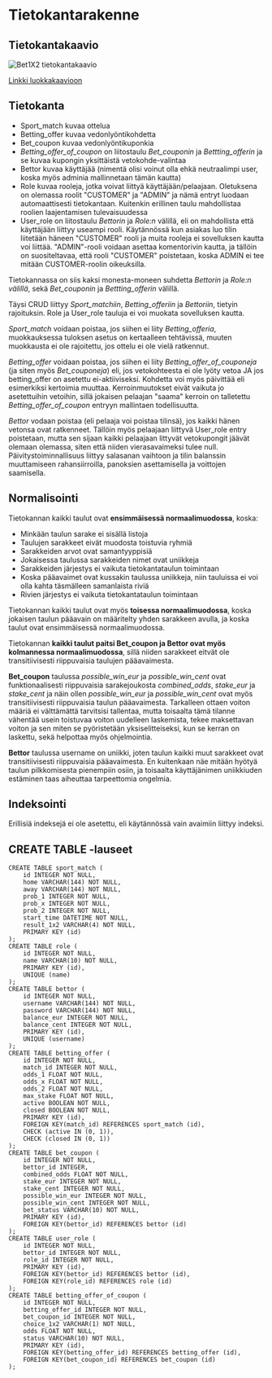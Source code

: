 # Tietokantarakenne

## Tietokantakaavio

![Bet1X2 tietokantakaavio](https://github.com/Jsos17/Vedonlyonti1X2/blob/master/documentation/Bet1X2_tietokantakaavio.jpg)

[Linkki luokkakaavioon](https://github.com/Jsos17/Vedonlyonti1X2/blob/master/documentation/Bet1X2_luokkakaavio.jpg)

## Tietokanta

* Sport_match kuvaa ottelua
* Betting_offer kuvaa vedonlyöntikohdetta
* Bet_coupon kuvaa vedonlyöntikuponkia
* *Betting_offer_of_coupon* on liitostaulu *Bet_couponin* ja *Bettting_offerin* ja se kuvaa kupongin yksittäistä vetokohde-valintaa
* Bettor kuvaa käyttäjää (nimentä olisi voinut olla ehkä neutraalimpi user, koska myös adminia mallinnetaan tämän kautta)
* Role kuvaa rooleja, jotka voivat liittyä käyttäjään/pelaajaan. Oletuksena on olemassa roolit "CUSTOMER" ja "ADMIN" ja nämä entryt luodaan automaattisesti tietokantaan. Kuitenkin erillinen taulu mahdollistaa roolien laajentamisen tulevaisuudessa
* User_role on liitostaulu *Bettorin* ja *Role:n* välillä, eli on mahdollista että käyttäjään liittyy useampi rooli. Käytännössä kun asiakas luo tilin liitetään häneen "CUSTOMER" rooli ja muita rooleja ei sovelluksen kautta voi liittää. "ADMIN"-rooli voidaan asettaa komentorivin kautta, ja tällöin on suositeltavaa, että rooli "CUSTOMER" poistetaan, koska ADMIN ei tee mitään CUSTOMER-roolin oikeuksilla.

Tietokannassa on siis kaksi monesta-moneen suhdetta *Bettorin* ja *Role:n välillä*, sekä *Bet_couponin* ja *Bettting_offerin* välillä.

Täysi CRUD liittyy *Sport_matchiin*, *Betting_offeriin* ja *Bettoriin*, tietyin rajoituksin. Role ja User_role tauluja ei voi muokata sovelluksen kautta. 

*Sport_match* voidaan poistaa, jos siihen ei liity *Betting_offeria*, muokkauksessa tuloksen asetus on kertaalleen tehtävissä, muuten muokkausta ei ole rajoitettu, jos ottelu ei ole vielä ratkennut. 

*Betting_offer* voidaan poistaa, jos siihen ei liity *Betting_offer_of_couponeja* (ja siten myös *Bet_couponeja*) eli, jos vetokohteesta ei ole lyöty vetoa JA jos betting_offer on asetettu ei-aktiiviseksi. Kohdetta voi myös päivittää eli esimerkiksi kertoimia muuttaa. Kerroinmuutokset eivät vaikuta jo asetettuihin vetoihin, sillä jokaisen pelaajan "saama" kerroin on talletettu *Betting_offer_of_coupon* entryyn mallintaen todellisuutta.

*Bettor* vodaan poistaa (eli pelaaja voi poistaa tilinsä), jos kaikki hänen vetonsa ovat ratkenneet. Tällöin myös pelaajaan liittyvä User_role entry poistetaan, mutta sen sijaan kaikki pelaajaan littyvät vetokupongit jäävät olemaan olemassa, siten että niiden vierasavaimeksi tulee null. Päivitystoiminnallisuus liittyy salasanan vaihtoon ja tilin balanssin muuttamiseen rahansiirroilla, panoksien asettamisella ja voittojen saamisella.

## Normalisointi

Tietokannan kaikki taulut ovat **ensimmäisessä normaalimuodossa**, koska:

* Minkään taulun sarake ei sisällä listoja
* Taulujen sarakkeet eivät muodosta toistuvia ryhmiä
* Sarakkeiden arvot ovat samantyyppisiä
* Jokaisessa taulussa sarakkeiden nimet ovat uniikkeja
* Sarakkeiden järjestys ei vaikuta tietokantataulun toimintaan
* Koska pääavaimet ovat kussakin taulussa uniikkeja, niin tauluissa ei voi olla kahta täsmälleen samanlaista riviä
* Rivien järjestys ei vaikuta tietokantataulun toimintaan

Tietokannan kaikki taulut ovat myös **toisessa normaalimuodossa**, koska jokaisen taulun pääavain on määritelty yhden sarakkeen avulla, ja koska taulut ovat ensimmäisessä normaalimuodossa.

Tietokannan **kaikki taulut paitsi Bet_coupon ja Bettor ovat myös kolmannessa normaalimuodossa**, sillä niiden sarakkeet eitvät ole transitiivisesti riippuvaisia taulujen pääavaimesta. 

**Bet_coupon** taulussa *possible_win_eur* ja *possible_win_cent* ovat funktionaalisesti riippuvaisia sarakejoukosta *combined_odds*, *stake_eur* ja *stake_cent* ja näin ollen *possible_win_eur* ja *possible_win_cent* ovat myös transitiivisesti riippuvaisia taulun pääavaimesta. Tarkalleen ottaen voiton määriä ei välttämättä tarvitsisi tallentaa, mutta toisaalta tämä tilanne vähentää usein toistuvaa voiton uudelleen laskemista, tekee maksettavan voiton ja sen miten se pyöristetään yksiselitteiseksi, kun se kerran on laskettu, sekä helpottaa myös ohjelmointia.

**Bettor** taulussa username on uniikki, joten taulun kaikki muut sarakkeet ovat transitiivisesti riippuvaisia pääavaimesta. En kuitenkaan näe mitään hyötyä taulun pilkkomisesta pienempiin osiin, ja toisaalta käyttäjänimen uniikkiuden estäminen taas aiheuttaa tarpeettomia ongelmia. 

## Indeksointi

Erillisiä indeksejä ei ole asetettu, eli käytännössä vain avaimiin liittyy indeksi.

## CREATE TABLE -lauseet

	CREATE TABLE sport_match (
		id INTEGER NOT NULL, 
		home VARCHAR(144) NOT NULL, 
		away VARCHAR(144) NOT NULL, 
		prob_1 INTEGER NOT NULL, 
		prob_x INTEGER NOT NULL, 
		prob_2 INTEGER NOT NULL, 
		start_time DATETIME NOT NULL, 
		result_1x2 VARCHAR(4) NOT NULL, 
		PRIMARY KEY (id)
	);
	CREATE TABLE role (
		id INTEGER NOT NULL, 
		name VARCHAR(10) NOT NULL, 
		PRIMARY KEY (id), 
		UNIQUE (name)
	);
	CREATE TABLE bettor (
		id INTEGER NOT NULL, 
		username VARCHAR(144) NOT NULL, 
		password VARCHAR(144) NOT NULL, 
		balance_eur INTEGER NOT NULL, 
		balance_cent INTEGER NOT NULL, 
		PRIMARY KEY (id), 
		UNIQUE (username)
	);
	CREATE TABLE betting_offer (
		id INTEGER NOT NULL, 
		match_id INTEGER NOT NULL, 
		odds_1 FLOAT NOT NULL, 
		odds_x FLOAT NOT NULL, 
		odds_2 FLOAT NOT NULL, 
		max_stake FLOAT NOT NULL, 
		active BOOLEAN NOT NULL, 
		closed BOOLEAN NOT NULL, 
		PRIMARY KEY (id), 
		FOREIGN KEY(match_id) REFERENCES sport_match (id), 
		CHECK (active IN (0, 1)), 
		CHECK (closed IN (0, 1))
	);
	CREATE TABLE bet_coupon (
		id INTEGER NOT NULL, 
		bettor_id INTEGER, 
		combined_odds FLOAT NOT NULL, 
		stake_eur INTEGER NOT NULL, 
		stake_cent INTEGER NOT NULL, 
		possible_win_eur INTEGER NOT NULL, 
		possible_win_cent INTEGER NOT NULL, 
		bet_status VARCHAR(10) NOT NULL, 
		PRIMARY KEY (id), 
		FOREIGN KEY(bettor_id) REFERENCES bettor (id)
	);
	CREATE TABLE user_role (
		id INTEGER NOT NULL, 
		bettor_id INTEGER NOT NULL, 
		role_id INTEGER NOT NULL, 
		PRIMARY KEY (id), 
		FOREIGN KEY(bettor_id) REFERENCES bettor (id), 
		FOREIGN KEY(role_id) REFERENCES role (id)
	);
	CREATE TABLE betting_offer_of_coupon (
		id INTEGER NOT NULL, 
		betting_offer_id INTEGER NOT NULL, 
		bet_coupon_id INTEGER NOT NULL, 
		choice_1x2 VARCHAR(1) NOT NULL, 
		odds FLOAT NOT NULL, 
		status VARCHAR(10) NOT NULL, 
		PRIMARY KEY (id), 
		FOREIGN KEY(betting_offer_id) REFERENCES betting_offer (id), 
		FOREIGN KEY(bet_coupon_id) REFERENCES bet_coupon (id)
	);



